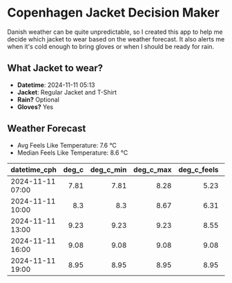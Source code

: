 
# Copenhagen Jacket Decision Maker

Danish weather can be quite unpredictable, so I created this app to help me decide which jacket to wear based on the weather forecast. 
It also alerts me when it's cold enough to bring gloves or when I should be ready for rain.

## What Jacket to wear?

- **Datetime**: 2024-11-11 05:13
- **Jacket**: Regular Jacket and T-Shirt
- **Rain?** Optional
- **Gloves?** Yes

## Weather Forecast
- Avg Feels Like Temperature: 7.6 °C
- Median Feels Like Temperature: 8.6 °C

| datetime_cph     |   deg_c |   deg_c_min |   deg_c_max |   deg_c_feels | weather   | wind   | rain   |
|:-----------------|--------:|------------:|------------:|--------------:|:----------|:-------|:-------|
| 2024-11-11 07:00 |    7.81 |        7.81 |        8.28 |          5.23 | Clouds    | Low    | None   |
| 2024-11-11 10:00 |    8.3  |        8.3  |        8.67 |          6.31 | Rain      | Low    | Low    |
| 2024-11-11 13:00 |    9.23 |        9.23 |        9.23 |          8.55 | Clouds    | Low    | None   |
| 2024-11-11 16:00 |    9.08 |        9.08 |        9.08 |          9.08 | Clouds    | Low    | None   |
| 2024-11-11 19:00 |    8.95 |        8.95 |        8.95 |          8.95 | Clouds    | Low    | None   |
        